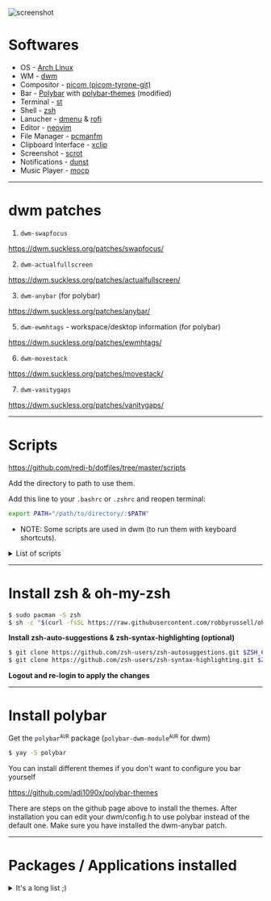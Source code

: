 ![screenshot](https://github.com/redi-b/dotfiles/blob/master/screenshots/new/screenshot.png)

# Softwares

- OS - [Arch Linux](https://archlinux.org)
- WM - [dwm](https://dwm.suckless.org)
- Compositor - [picom (picom-tyrone-git)](https://aur.archlinux.org/packages/picom-tryone-git/)
- Bar - [Polybar](https://github.com/polybar/polybar) with [polybar-themes](https://github.com/adi1090x/polybar-themes) (modified)
- Terminal - [st](https://st.suckless.org)
- Shell - [zsh](https://zsh.org)
- Lanucher - [dmenu](https://dwm.suckless.org) & [rofi](https://github.com/davatorium/rofi)
- Editor - [neovim](https://github.com/neovim/neovim)
- File Manager - [pcmanfm](https://wiki.archlinux.org/index.php/PCManFM)
- Clipboard Interface - [xclip](https://github.com/astrand/xclip)
- Screenshot - [scrot](https://github.com/resurrecting-open-source-projects/scrot)
- Notifications - [dunst](https://github.com/dunst-project/dunst)
- Music Player - [mocp](https://github.com/jonsafari/mocp)

---

# dwm patches

1. ```dwm-swapfocus```

https://dwm.suckless.org/patches/swapfocus/

2. ```dwm-actualfullscreen```

https://dwm.suckless.org/patches/actualfullscreen/

3. ```dwm-anybar``` (for polybar)

https://dwm.suckless.org/patches/anybar/

5. ```dwm-ewmhtags``` - workspace/desktop information (for polybar)

https://dwm.suckless.org/patches/ewmhtags/

6. ```dwm-movestack```

https://dwm.suckless.org/patches/movestack/

7. ```dwm-vanitygaps```

https://dwm.suckless.org/patches/vanitygaps/

---
# Scripts

https://github.com/redi-b/dotfiles/tree/master/scripts

Add the directory to path to use them.

Add this line to your ```.bashrc``` or ```.zshrc``` and reopen terminal:

```bash
export PATH="/path/to/directory/:$PATH"
```
- NOTE: Some scripts are used in dwm (to run them with keyboard shortcuts).

<details>
   <summary>List of scripts</summary>

## [```download_wall```](https://github.com/redi-b/dotfiles/tree/master/scripts/download_wall)

#### Description

Downloads a random wallpaper from unsplash. You can add or remove the keywords it searches for.

#### Dependencies

   - ```wget```   -  ```$ sudo pacman -S wget```


## [```emojipick```](https://github.com/redi-b/dotfiles/tree/master/scripts/emojipick)

#### Description

Launches an emojipicker. The launcher can be either rofi or dmenu
(```use_rofi=1``` or ```use_rofi=0```)  
[Screenshot](https://github.com/redi-b/dotfiles/blob/master/screenshots/new/emoji_launch.png)

#### Hotkey
   - ```Mod + Shift + e```

#### Dependencies

   - ```python3```   -  ```$ sudo pacman -S python3```
   - ```rofi```   -   ```$ sudo pacman -S rofi```
   - Save the [emojipicker](https://github.com/redi-b/dotfiles/tree/master/emojipicker) folder and save it in your home directory (or modify the script according to where you put this folder)

## [```ewwtoggle```](https://github.com/redi-b/dotfiles/tree/master/scripts/ewwtoggle)

#### Description

Toggles the eww widgets.  
[Screenshot](https://github.com/redi-b/dotfiles/blob/master/screenshots/new/widgets.png)

#### Hotkey
   - ```Mod + w```

#### Dependencies

   - <code>eww<sup>AUR</sup></code>

## [```manpdf```](https://github.com/redi-b/dotfiles/tree/master/scripts/manpdf)

#### Description
Launches a dmenu which opens the selected app's manual in zathura  
[Screenshot](https://github.com/redi-b/dotfiles/blob/master/screenshots/new/zathura.png)

#### Hotkey
   - ```Mod + v```

#### Dependencies

   - ```zathura```   -  ```$ sudo pacman -S zathura```
   - ```zathura-pdf-mupdf```  -  ```$ sudo pacman -S zathura-pdf-mupdf```
   - Update your manual database (which is used to run the ```apropos``` or ```man -k``` commands)

```bash
$ sudo mandb
```

## [```menulauncher```](https://github.com/redi-b/dotfiles/tree/master/scripts/menulauncher)

#### Description

Launches an application runner or system options.  
[Screenshot-1](https://github.com/redi-b/dotfiles/blob/master/screenshots/new/app_launch.png)  
[Screenshot-2](https://github.com/redi-b/dotfiles/blob/master/screenshots/new/sys_launch.png)

#### Hotkey
   - ```Mod + o``` - app launcher
   - ```Mod + r``` - powermenu

#### Arguments
   - ```launcher``` for app launcher
   - ```powermenu``` for powermenu
   - No argument defaults to ```launcher```

#### Dependencies

   - ```rofi```   -  ```$ sudo pacman -S rofi```
   - Save the [menulauncher](https://github.com/redi-b/dotfiles/tree/master/menulauncher) folder in your home directory (or modify the script according to where you put this folder)

## [```screenshot```](https://github.com/redi-b/dotfiles/tree/master/scripts/screenshot) & [```screencopy```](https://github.com/redi-b/dotfiles/tree/master/scripts/screencopy)

#### Description

Screenshot whole screen and copy the selected class to clipboard

#### Hotkey
   - ```Mod + Shift + p``` - screenshot
   - ```Mod + Shift + s``` - screencopy

#### Dependencies

   - ```scrot```  -  ```$ sudo pacman -S scrot```

## [```search_selected```](https://github.com/redi-b/dotfiles/tree/master/scripts/search_selected)

#### Description

Googles the selected text  
(Can be changed to used duckduckgo and also use a different browser)

#### Hotkey
   - ```Ctrl + Alt + s```

#### Dependencies

   - ```xclip``` -  ```$ sudo pacman -S xclip```


## [```searchpkg```](https://github.com/redi-b/dotfiles/tree/master/scripts/searchpkg)

#### Description

Used to search for a package and install the selected one  
[Screenshot](https://github.com/redi-b/dotfiles/blob/master/screenshots/new/searchpkg.png)

#### Arguments
   - ```pacman```
   - ```yay``` or ```paru``` to search from the <sup>AUR</sup>
   - No argument defaults to ```pacman```

#### Dependencies

   - ```fzf``` -  ```$ sudo pacman -S fzf```

   ```bash
   $ sudo pacman -Fy
   $ yay -Fy
   ```
   - NOTE: Only run these commands once


## [```setbg```](https://github.com/redi-b/dotfiles/tree/master/scripts/setbg)

#### Description

Sets a random background from the ```~/wallpapers``` directory

#### Dependencies

   - ```feh``` -  ```$ sudo pacman -S feh```

</details>
   
---

# Install zsh & oh-my-zsh

```bash
$ sudo pacman -S zsh
$ sh -c "$(curl -fsSL https://raw.githubusercontent.com/robbyrussell/oh-my-zsh/master/tools/install.sh)"
```

**Install zsh-auto-suggestions & zsh-syntax-highlighting (optional)**

```bash
$ git clone https://github.com/zsh-users/zsh-autosuggestions.git $ZSH_CUSTOM/plugins/zsh-autosuggestions
$ git clone https://github.com/zsh-users/zsh-syntax-highlighting.git $ZSH_CUSTOM/plugins/zsh-syntax-highlighting
```

**Logout and re-login to apply the changes**

---

# Install polybar

Get the <code>polybar<sup>AUR</sup></code> package (<code>polybar-dwm-module<sup>AUR</sup></code> for dwm)

```bash
$ yay -S polybar
```

You can install different themes if you don't want to configure you bar yourself

https://github.com/adi1090x/polybar-themes

There are steps on the github page above to install the themes. After installation you can edit your dwm/config.h to use polybar instead of the default one. Make sure you have installed the dwm-anybar patch.

---

# Packages / Applications installed

<details>
<summary>It's a long list ;)</summary>

- ```alsa-utils``` 
- ```ark``` 
- ```breeze-icons``` 
- ```clang``` 
- ```cmake``` 
- ```cmatrix``` 
- ```cowsay``` 
- ```dunst``` 
- <code>eww-git<sup>AUR</sup></code>
- ```feh``` 
- ```figlet``` 
- ```fortune-mod``` 
- ```freedownloadmanager``` 
- ```fzf``` 
- <code>google-chrome<sup>AUR</sup></code>
- <code>kvantum-theme-qogir<sup>AUR</sup></code>
- ```lxappearance``` 
- ```maim``` 
- ```mpv``` 
- ```mtools``` 
- ```neofetch``` 
- ```neovim``` 
- ```nodejs``` 
- ```noto-fonts``` 
- ```npm``` 
- ```os-prober``` 
- ```pavucontrol``` 
- ```pcmanfm``` 
- <code>polybar<sup>AUR</sup></code>
- ```pulseaudio``` 
- ```python``` 
- ```python-pip``` 
- ```python-pynvim``` 
- <code>qogir-gtk-theme<sup>AUR</sup></code>
- ```qt5ct``` 
- ```rofi``` 
- ```rustup``` 
- <code>spotify<sup>AUR</sup></code>
- ```subversion``` 
- ```sxiv``` 
- <code>telegram-desktop<sup>AUR</sup></code>
- ```tmux``` 
- ```ttf-hack``` 
- ```vim``` 
- <code>visual-studio-code-bin<sup>AUR</sup></code>
- ```vlc``` 
- ```wget``` 
- ```xorg-xev``` 
- ```xorg-xinit``` 
- ```xorg-xmodmap``` 
- ```xorg-xprop``` 
- ```xorg-xrandr``` 
- <code>yay<sup>AUR</sup></code>
- ```zathura``` 
- ```zathura-pdf-mupdf``` 
- ```zsh``` 

</details>
<!-- https://user-images.githubusercontent.com/66169993/120075666-e8f0ca80-c0aa-11eb-84ab-3db62b4f442c.png -->

